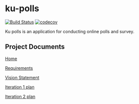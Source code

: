 # ku-polls

[![Build Status](https://app.travis-ci.com/PanitanPlengkham/ku-polls.svg?branch=master)](https://app.travis-ci.com/PanitanPlengkham/ku-polls.svg?branch=master)
[![codecov](https://codecov.io/gh/PanitanPlengkham/ku-polls/branch/master/graph/badge.svg?token=6SfUCQyoM7)](https://codecov.io/gh/PanitanPlengkham/ku-polls)


Ku polls is an application for conducting online polls and survey.

## Project Documents

[Home](https://github.com/PanitanPlengkham/ku-polls/wiki)

[Requirements](https://github.com/PanitanPlengkham/ku-polls/wiki/Requirements)

[Vision Statement](https://github.com/PanitanPlengkham/ku-polls/wiki/Vision-Statement)

[Iteration 1 plan](https://github.com/PanitanPlengkham/ku-polls/wiki/Iteration-1-plan)

[Iteration 2 plan](https://github.com/PanitanPlengkham/ku-polls/wiki/Iteration-2-plan)
